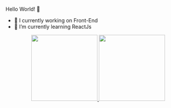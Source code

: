  
Hello World! 👋
- 🔭 I currently working on Front-End
- 🌱 I’m currently learning ReactJs
<div align="center">
  <a href="https://github.com/EuGeanCarlos">
  <img height="180em" src="https://github-readme-stats.vercel.app/api?username=EuGeanCarlos&show_icons=true&theme=dracula&include_all_commits=true&count_private=true"/>
  <img height="180em" src="https://github-readme-stats.vercel.app/api/top-langs/?username=EuGeanCarlos&layout=compact&langs_count=7&theme=dracula"/>
</div>
